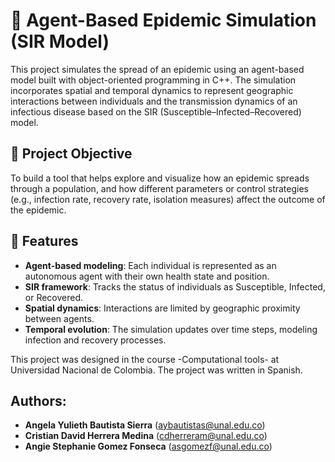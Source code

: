 # 🧪 Agent-Based Epidemic Simulation (SIR Model)

This project simulates the spread of an epidemic using an agent-based model built with object-oriented programming in C++. The simulation incorporates spatial and temporal dynamics to represent geographic interactions between individuals and the transmission dynamics of an infectious disease based on the SIR (Susceptible–Infected–Recovered) model.

## 🎯 Project Objective

To build a tool that helps explore and visualize how an epidemic spreads through a population, and how different parameters or control strategies (e.g., infection rate, recovery rate, isolation measures) affect the outcome of the epidemic.

## 🧰 Features

- **Agent-based modeling**: Each individual is represented as an autonomous agent with their own health state and position.
- **SIR framework**: Tracks the status of individuals as Susceptible, Infected, or Recovered.
- **Spatial dynamics**: Interactions are limited by geographic proximity between agents.
- **Temporal evolution**: The simulation updates over time steps, modeling infection and recovery processes.


This project was designed in the course -Computational tools- at Universidad Nacional de Colombia. The project was written in Spanish. 

## Authors:

- **Angela Yulieth Bautista Sierra** (aybautistas@unal.edu.co)
- **Cristian David Herrera Medina** (cdherreram@unal.edu.co)
- **Angie Stephanie Gomez Fonseca** (asgomezf@unal.edu.co)
